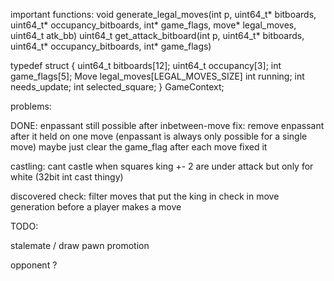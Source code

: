 
important functions:
void generate_legal_moves(int p, uint64_t* bitboards, uint64_t* occupancy_bitboards, int* game_flags, move* legal_moves, uint64_t atk_bb)
uint64_t get_attack_bitboard(int p, uint64_t* bitboards, uint64_t* occupancy_bitboards, int* game_flags)

typedef struct
{
    uint64_t bitboards[12];
    uint64_t occupancy[3];
    int game_flags[5];
    Move legal_moves[LEGAL_MOVES_SIZE]
    int running;
    int needs_update;
    int selected_square;
} GameContext;

problems:

DONE:
enpassant still possible after inbetween-move 
fix:
remove enpassant after it held on one move
(enpassant is always only possible for a single move)
maybe just clear the game_flag after each move fixed it

castling:
cant castle when squares king +- 2 are under attack
but only for white (32bit int cast thingy)

discovered check:
filter moves that put the king in check in move generation
before a player makes a move

TODO:

stalemate / draw
pawn promotion

opponent ? 
